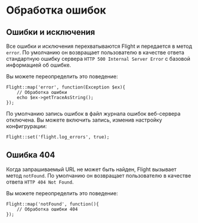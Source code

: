 # Обработка ошибок

## Ошибки и исключения

Все ошибки и исключения перехватываются Flight и передается в метод `error`.
По умолчанию он возвращает пользователю в качестве ответа стандартную ошибку сервера `HTTP 500 Internal Server Error` с базовой информацией об ошибке.

Вы можете переопределить это поведение:

``` php?start_inline=1
Flight::map('error', function(Exception $ex){
    // Обработка ошибки
    echo $ex->getTraceAsString();
});
```

По умолчанию запись ошибок в файл журнала ошибок веб-сервера отключена. Вы можете включить запись, изменив настройку конфигрурации:

``` php?start_inline=1
Flight::set('flight.log_errors', true);
```

## Ошибка 404

Когда запрашиваемый URL не может быть найден, Flight вызывает метод `notFound`.
По умолчанию он возвращает пользователю в качестве ответа `HTTP 404 Not Found`.

Вы можете переопределить это поведение:

``` php?start_inline=1
Flight::map('notFound', function(){
    // Обработка ошибки 404
});
```
